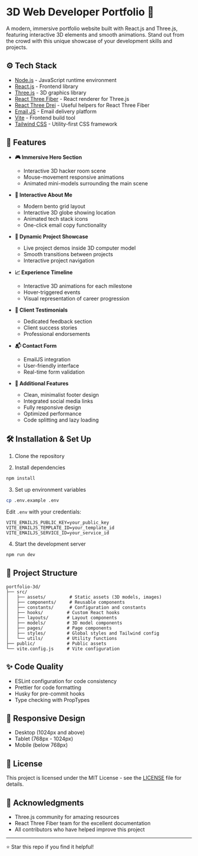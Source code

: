 # 3D Web Developer Portfolio 🚀

A modern, immersive portfolio website built with React.js and Three.js, featuring interactive 3D elements and smooth animations. Stand out from the crowd with this unique showcase of your development skills and projects.

## ⚙️ Tech Stack

- [Node.js](https://nodejs.org/) - JavaScript runtime environment
- [React.js](https://reactjs.org/) - Frontend library
- [Three.js](https://threejs.org/) - 3D graphics library
- [React Three Fiber](https://docs.pmnd.rs/react-three-fiber/) - React renderer for Three.js
- [React Three Drei](https://drei.pmnd.rs/) - Useful helpers for React Three Fiber
- [Email JS](https://www.emailjs.com/) - Email delivery platform
- [Vite](https://vitejs.dev/) - Frontend build tool
- [Tailwind CSS](https://tailwindcss.com/) - Utility-first CSS framework

## 🔋 Features

- **🎮 Immersive Hero Section**
  - Interactive 3D hacker room scene
  - Mouse-movement responsive animations
  - Animated mini-models surrounding the main scene

- **👤 Interactive About Me**
  - Modern bento grid layout
  - Interactive 3D globe showing location
  - Animated tech stack icons
  - One-click email copy functionality

- **💼 Dynamic Project Showcase**
  - Live project demos inside 3D computer model
  - Smooth transitions between projects
  - Interactive project navigation

- **📈 Experience Timeline**
  - Interactive 3D animations for each milestone
  - Hover-triggered events
  - Visual representation of career progression

- **🤝 Client Testimonials**
  - Dedicated feedback section
  - Client success stories
  - Professional endorsements

- **📬 Contact Form**
  - EmailJS integration
  - User-friendly interface
  - Real-time form validation

- **🎨 Additional Features**
  - Clean, minimalist footer design
  - Integrated social media links
  - Fully responsive design
  - Optimized performance
  - Code splitting and lazy loading

## 🛠️ Installation & Set Up

1. Clone the repository

2. Install dependencies
```bash
npm install
```

3. Set up environment variables
```bash
cp .env.example .env
```
Edit `.env` with your credentials:
```
VITE_EMAILJS_PUBLIC_KEY=your_public_key
VITE_EMAILJS_TEMPLATE_ID=your_template_id
VITE_EMAILJS_SERVICE_ID=your_service_id
```

4. Start the development server
```bash
npm run dev
```

## 📁 Project Structure

```
portfolio-3d/
├── src/
│   ├── assets/         # Static assets (3D models, images)
│   ├── components/     # Reusable components
│   ├── constants/      # Configuration and constants
│   ├── hooks/         # Custom React hooks
│   ├── layouts/       # Layout components
│   ├── models/        # 3D model components
│   ├── pages/         # Page components
│   ├── styles/        # Global styles and Tailwind config
│   └── utils/         # Utility functions
├── public/            # Public assets
└── vite.config.js     # Vite configuration
```

## ✨ Code Quality

- ESLint configuration for code consistency
- Prettier for code formatting
- Husky for pre-commit hooks
- Type checking with PropTypes

## 📱 Responsive Design

- Desktop (1024px and above)
- Tablet (768px - 1024px)
- Mobile (below 768px)

## 📄 License

This project is licensed under the MIT License - see the [LICENSE](LICENSE) file for details.

## 👏 Acknowledgments

- Three.js community for amazing resources
- React Three Fiber team for the excellent documentation
- All contributors who have helped improve this project

---
⭐️ Star this repo if you find it helpful!